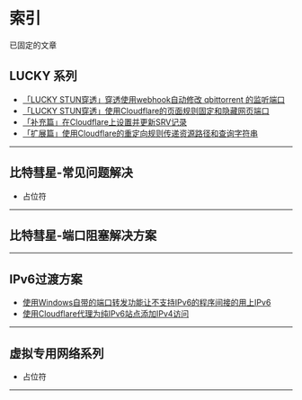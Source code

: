 # 索引

已固定的文章  


## LUCKY 系列

* [「LUCKY STUN穿透」穿透使用webhook自动修改 qbittorrent 的监听端口](/文章/lucky-STUN系列/stun-qb端口自动化.md)
* [「LUCKY STUN穿透」使用Cloudflare的页面规则固定和隐藏网页端口](/文章/lucky-STUN系列/stun-web服务-CF.md)
* [「补充篇」在Cloudflare上设置并更新SRV记录](/文章/lucky-STUN系列/cf-srv设置.md)
* [「扩展篇」使用Cloudflare的重定向规则传递资源路径和查询字符串](/文章/lucky-STUN系列/stun-cf重定向.md)

---

## 比特彗星-常见问题解决

* 占位符

---

## 比特彗星-端口阻塞解决方案



---

## IPv6过渡方案

* [使用Windows自带的端口转发功能让不支持IPv6的程序间接的用上IPv6](/文章/IPv6过渡方案/Win端口转发.md)
* [使用Cloudflare代理为纯IPv6站点添加IPv4访问](/文章/IPv6过渡方案/CF双栈代理.md)
---

## 虚拟专用网络系列

* 占位符


---


